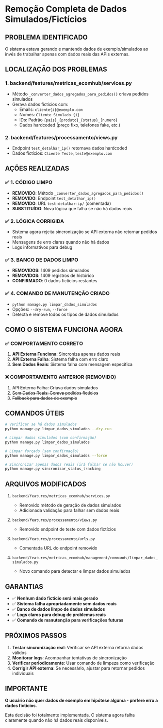 # Remoção Completa de Dados Simulados/Fictícios

## PROBLEMA IDENTIFICADO

O sistema estava gerando e mantendo dados de exemplo/simulados ao invés de trabalhar apenas com dados reais das APIs externas.

## LOCALIZAÇÃO DOS PROBLEMAS

### 1. **backend/features/metricas_ecomhub/services.py**
- Método `_converter_dados_agregados_para_pedidos()` criava pedidos simulados
- Gerava dados fictícios com:
  - Emails: `cliente{i}@exemplo.com`  
  - Nomes: `Cliente Simulado {i}`
  - IDs: Padrão `{pais}_{produto}_{status}_{numero}`
  - Dados hardcoded (preço fixo, telefones fake, etc.)

### 2. **backend/features/processamento/views.py**
- Endpoint `test_detalhar_ip()` retornava dados hardcoded
- Dados fictícios: `Cliente Teste`, `teste@exemplo.com`

## AÇÕES REALIZADAS

### ✅ 1. CÓDIGO LIMPO
- **REMOVIDO**: Método `_converter_dados_agregados_para_pedidos()`
- **REMOVIDO**: Endpoint `test_detalhar_ip()`
- **REMOVIDO**: URL `test-detalhar-ip/` (comentada)
- **SUBSTITUÍDO**: Nova lógica que falha se não há dados reais

### ✅ 2. LÓGICA CORRIGIDA
- Sistema agora rejeita sincronização se API externa não retornar pedidos reais
- Mensagens de erro claras quando não há dados
- Logs informativos para debug

### ✅ 3. BANCO DE DADOS LIMPO
- **REMOVIDOS**: 1409 pedidos simulados
- **REMOVIDOS**: 1409 registros de histórico
- **CONFIRMADO**: 0 dados fictícios restantes

### ✅ 4. COMANDO DE MANUTENÇÃO CRIADO
- `python manage.py limpar_dados_simulados`
- Opções: `--dry-run`, `--force`
- Detecta e remove todos os tipos de dados simulados

## COMO O SISTEMA FUNCIONA AGORA

### ✅ COMPORTAMENTO CORRETO
1. **API Externa Funciona**: Sincroniza apenas dados reais
2. **API Externa Falha**: Sistema falha com erro claro
3. **Sem Dados Reais**: Sistema falha com mensagem específica

### ❌ COMPORTAMENTO ANTERIOR (REMOVIDO)
1. ~~API Externa Falha: Criava dados simulados~~
2. ~~Sem Dados Reais: Gerava pedidos fictícios~~
3. ~~Fallback para dados de exemplo~~

## COMANDOS ÚTEIS

```bash
# Verificar se há dados simulados
python manage.py limpar_dados_simulados --dry-run

# Limpar dados simulados (com confirmação)
python manage.py limpar_dados_simulados

# Limpar forçado (sem confirmação)  
python manage.py limpar_dados_simulados --force

# Sincronizar apenas dados reais (irá falhar se não houver)
python manage.py sincronizar_status_tracking
```

## ARQUIVOS MODIFICADOS

1. `backend/features/metricas_ecomhub/services.py`
   - Removido método de geração de dados simulados
   - Adicionada validação para falhar sem dados reais

2. `backend/features/processamento/views.py` 
   - Removido endpoint de teste com dados fictícios

3. `backend/features/processamento/urls.py`
   - Comentada URL do endpoint removido

4. `backend/features/metricas_ecomhub/management/commands/limpar_dados_simulados.py`
   - Novo comando para detectar e limpar dados simulados

## GARANTIAS

- ✅ **Nenhum dado fictício será mais gerado**
- ✅ **Sistema falha apropriadamente sem dados reais** 
- ✅ **Banco de dados limpo de dados simulados**
- ✅ **Logs claros para debug de problemas reais**
- ✅ **Comando de manutenção para verificações futuras**

## PRÓXIMOS PASSOS

1. **Testar sincronização real**: Verificar se API externa retorna dados válidos
2. **Monitorar logs**: Acompanhar tentativas de sincronização
3. **Verificar periodicamente**: Usar comando de limpeza como verificação
4. **Corrigir API externa**: Se necessário, ajustar para retornar pedidos individuais

## IMPORTANTE

**O usuário não quer dados de exemplo em hipótese alguma - prefere erro a dados fictícios.**

Esta decisão foi totalmente implementada. O sistema agora falha claramente quando não há dados reais disponíveis.